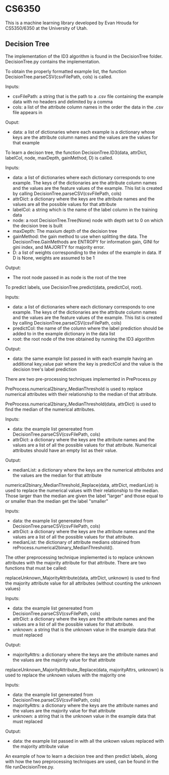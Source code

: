 # CS6350

This is a machine learning library developed by Evan Hrouda for CS5350/6350 at the University of Utah.

## Decision Tree

The implementation of the ID3 algorithm is found in the DecisionTree folder. DecisionTree.py contains the implementation.

To obtain the properly formatted example list, the function DecisionTree.parseCSV(csvFilePath, cols) is called.

Inputs:

- csvFilePath: a string that is the path to a .csv file containing the example data with no headers and delimited by a comma
- cols: a list of the attribute column names in the order the data in the .csv file appears in

Ouput:

- data: a list of dictionaries where each example is a dictionary whose keys are the attribute column names and the values are the values for that example

To learn a decison tree, the function DecisionTree.ID3(data, attrDict, labelCol, node, maxDepth, gainMethod, D) is called.

Inputs:

- data: a list of dictionaries where each dictionary corresponds to one example. The keys of the dictionaries are the attribute column names and the values are the feature values of the example. This list is created by calling DecisionTree.parseCSV(csvFilePath, cols)
- attrDict: a dictionary where the keys are the attribute names and the values are all the possible values for that attribute
- labelCol: a string which is the name of the label column in the training data
- node: a root DecisionTree.Tree(None) node with depth set to 0 on which the decision tree is built
- maxDepth: The maxium depth of the decision tree
- gainMethod: the gain method to use when splitting the data. The DecisionTree.GainMethods are ENTROPY for information gain, GINI for gini index, and MAJORITY for majority error.
- D: a list of weights corresponding to the index of the example in data. If D is None, weights are assumed to be 1

Output:

- The root node passed in as node is the root of the tree

To predict labels, use DecisionTree.predict(data, predictCol, root).

Inputs:

- data: a list of dictionaries where each dictionary corresponds to one example. The keys of the dictionaries are the attribute column names and the values are the feature values of the example. This list is created by calling DecisionTree.parseCSV(csvFilePath, cols)
- predictCol: the name of the column where the label prediction should be added to in the example dictionary in the data list
- root: the root node of the tree obtained by running the ID3 algorithm

Output:
- data: the same example list passed in with each example having an additional key,value pair where the key is predictCol and the value is the decision tree's label prediction


There are two pre-processing techniques implemented in PreProcess.py

PreProcess.numerical2binary_MedianThreshold is used to replace numerical attributes with their relationship to the median of that attribute.

PreProcess.numerical2binary_MedianThreshold(data, attrDict) is used to find the median of the numerical attributes.

Inputs:

- data: the example list genereated from DecisionTree.parseCSV(csvFilePath, cols)
- attrDict: a dictionary where the keys are the attribute names and the values are a list of all the possible values for that attribute. Numerical attributes should have an empty list as their value.

Output:

- medianList: a dictionary where the keys are the numerical attributes and the values are the median for that attribute

numerical2binary_MedianThreshold_Replace(data, attrDict, medianList) is used to replace the numerical values with their relationship to the median. Those larger than the median are given the label "larger" and those equal to or smaller than the median get the label "smaller"

Inputs:

- data: the example list genereated from DecisionTree.parseCSV(csvFilePath, cols)
- attrDict: a dictionary where the keys are the attribute names and the values are a list of all the possible values for that attribute. 
- medianList: the dictionary of attribute medians obtained from reProcess.numerical2binary_MedianThreshold().


The other preprocessing technique implemented is to replace unknown attributes with the majority attribute for that attribute. There are two functions that must be called:

replaceUnknown_MajorityAttribute(data, attrDict, unknown) is used to find the majority attribute value for all attributes (without counting the unknown values)

Inputs:

- data: the example list genereated from DecisionTree.parseCSV(csvFilePath, cols)
- attrDict: a dictionary where the keys are the attribute names and the values are a list of all the possible values for that attribute. 
- unknown: a string that is the unknown value in the example data that must replaced

Output:

- majorityAttrs: a dictionary where the keys are the attribute names and the values are the majority value for that attribute

replaceUnknown_MajorityAttribute_Replace(data, majorityAttrs, unknown) is used to replace the unknown values with the majority one

Inputs:

- data: the example list genereated from DecisionTree.parseCSV(csvFilePath, cols)
- majorityAttrs: a dictionary where the keys are the attribute names and the values are the majority value for that attribute 
- unknown: a string that is the unknown value in the example data that must replaced

Output:

- data: the example list passed in with all the unkown values replaced with the majority attribute value



An example of how to learn a decision tree and then predict labels, along with how the two preprocessing techniques are used, can be found in the file runDecisionTree.py.
